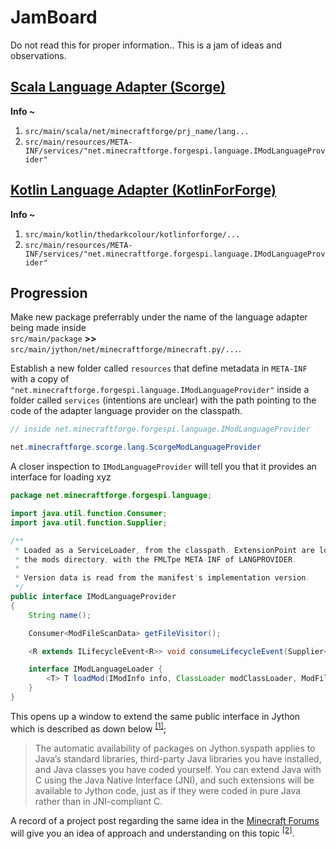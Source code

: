 # JamBoard

Do not read this for proper information.. This is a jam of ideas and observations.

## [Scala Language Adapter (Scorge)](https://github.com/MinecraftForge/Scorge)

**Info ~**

1. `src/main/scala/net/minecraftforge/prj_name/lang...`
2. `src/main/resources/META-INF/services/"net.minecraftforge.forgespi.language.IModLanguageProvider"`

## [Kotlin Language Adapter (KotlinForForge)](https://github.com/thedarkcolour/KotlinForForge)

**Info ~**

1. `src/main/kotlin/thedarkcolour/kotlinforforge/...`
2. `src/main/resources/META-INF/services/"net.minecraftforge.forgespi.language.IModLanguageProvider"`

## Progression

Make new package preferrably under the name of the language adapter being made inside<br> `src/main/package` **>>** `src/main/jython/net/minecraftforge/minecraft.py/...`.

Establish a new folder called `resources` that define metadata in `META-INF` with a copy of `"net.minecraftforge.forgespi.language.IModLanguageProvider"` inside a folder called `services` (intentions are unclear) with the path pointing to the code of the adapter language provider on the classpath.

```java
// inside net.minecraftforge.forgespi.language.IModLanguageProvider

net.minecraftforge.scorge.lang.ScorgeModLanguageProvider
```

A closer inspection to `IModLanguageProvider` will tell you that it provides an interface for loading xyz

```java
package net.minecraftforge.forgespi.language;

import java.util.function.Consumer;
import java.util.function.Supplier;

/**
 * Loaded as a ServiceLoader, from the classpath. ExtensionPoint are loaded from
 * the mods directory, with the FMLTpe META-INF of LANGPROVIDER.
 *
 * Version data is read from the manifest's implementation version.
 */
public interface IModLanguageProvider
{
    String name();

    Consumer<ModFileScanData> getFileVisitor();

    <R extends ILifecycleEvent<R>> void consumeLifecycleEvent(Supplier<R> consumeEvent);

    interface IModLanguageLoader {
        <T> T loadMod(IModInfo info, ClassLoader modClassLoader, ModFileScanData modFileScanResults);
    }
}
```

This opens up a window to extend the same public interface in Jython which is described as down below <sup>[[1]](https://www.oreilly.com/library/view/python-in-a/0596100469/ch26.html)</sup>;

> The automatic availability of packages on Jython.syspath applies to Java’s standard libraries, third-party Java libraries you have installed, and Java classes you have coded yourself. You can extend Java with C using the Java Native Interface (JNI), and such extensions will be available to Jython code, just as if they were coded in pure Java rather than in JNI-compliant C.

A record of a project post regarding the same idea in the [Minecraft Forums](https://www.minecraftforum.net/) will give you an idea of approach and understanding on this topic <sup>[[2]](https://www.minecraftforum.net/forums/mapping-and-modding-java-edition/minecraft-mods/modification-development/2532785-jython-for-modding)</sup>.
